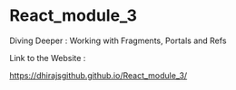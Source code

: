 # React_module_3
Diving Deeper : Working with Fragments, Portals and Refs

Link to the Website : 

https://dhirajsgithub.github.io/React_module_3/
